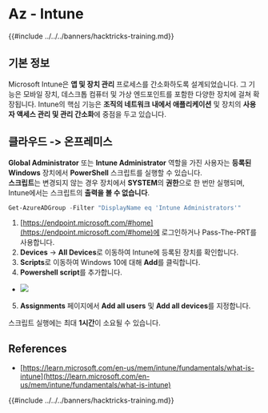# Az - Intune

{{#include ../../../banners/hacktricks-training.md}}

## 기본 정보

Microsoft Intune은 **앱 및 장치 관리** 프로세스를 간소화하도록 설계되었습니다. 그 기능은 모바일 장치, 데스크톱 컴퓨터 및 가상 엔드포인트를 포함한 다양한 장치에 걸쳐 확장됩니다. Intune의 핵심 기능은 **조직의 네트워크 내에서 애플리케이션** 및 장치의 **사용자 액세스 관리 및 관리 간소화**에 중점을 두고 있습니다.

## 클라우드 -> 온프레미스

**Global Administrator** 또는 **Intune Administrator** 역할을 가진 사용자는 **등록된 Windows** 장치에서 **PowerShell** 스크립트를 실행할 수 있습니다.\
**스크립트**는 변경되지 않는 경우 장치에서 **SYSTEM**의 **권한**으로 한 번만 실행되며, Intune에서는 스크립트의 **출력을 볼 수 없습니다**.
```powershell
Get-AzureADGroup -Filter "DisplayName eq 'Intune Administrators'"
```
1. [https://endpoint.microsoft.com/#home](https://endpoint.microsoft.com/#home)에 로그인하거나 Pass-The-PRT를 사용합니다.
2. **Devices** -> **All Devices**로 이동하여 Intune에 등록된 장치를 확인합니다.
3. **Scripts**로 이동하여 Windows 10에 대해 **Add**를 클릭합니다.
4. **Powershell script**를 추가합니다.
- ![](<../../../images/image (264).png>)
5. **Assignments** 페이지에서 **Add all users** 및 **Add all devices**를 지정합니다.

스크립트 실행에는 최대 **1시간**이 소요될 수 있습니다.

## References

- [https://learn.microsoft.com/en-us/mem/intune/fundamentals/what-is-intune](https://learn.microsoft.com/en-us/mem/intune/fundamentals/what-is-intune)

{{#include ../../../banners/hacktricks-training.md}}
